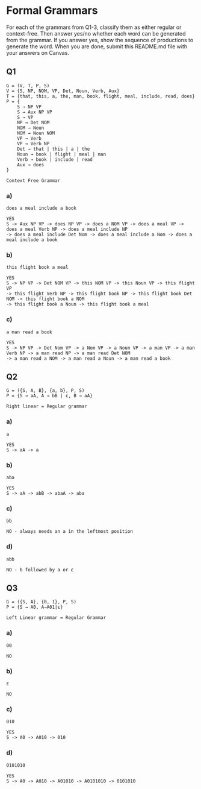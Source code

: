 # Formal Grammars

For each of the grammars from Q1-3, classify them as either regular or context-free. Then answer yes/no whether each word can be generated from the grammar. If you answer yes, show the sequence of productions to generate the word.  When you are done, submit this README.md file with your answers on Canvas. 

## Q1

```
G = (V, T, P, S) 
V = {S, NP, NOM, VP, Det, Noun, Verb, Aux}
T = {that, this, a, the, man, book, flight, meal, include, read, does}
P = {
    S → NP VP 
    S → Aux NP VP 
    S → VP 
    NP → Det NOM 
    NOM → Noun
    NOM → Noun NOM
    VP → Verb
    VP → Verb NP
    Det → that | this | a | the
    Noun → book | flight | meal | man
    Verb → book | include | read
    Aux → does
} 

Context Free Grammar
```

 
### a)

```
does a meal include a book 

YES
S -> Aux NP VP -> does NP VP -> does a NOM VP -> does a meal VP -> does a meal Verb NP -> does a meal include NP 
-> does a meal include Det Nom -> does a meal include a Nom -> does a meal include a book
```

### b) 

```
this flight book a meal

YES
S -> NP VP -> Det NOM VP -> this NOM VP -> this Noun VP -> this flight VP
-> this flight Verb NP -> this flight book NP -> this flight book Det NOM -> this flight book a NOM
-> this flight book a Noun -> this flight book a meal
``` 

### c) 

```
a man read a book

YES
S -> NP VP -> Det Nom VP -> a Nom VP -> a Noun VP -> a man VP -> a man Verb NP -> a man read NP -> a man read Det NOM
-> a man read a NOM -> a man read a Noun -> a man read a book
```

## Q2

```
G = ({S, A, B}, {a, b}, P, S) 
P = {S → aA, A → bB | ε, B → aA}  

Right linear = Regular grammar  
```

### a) 

```
a

YES
S -> aA -> a
```

### b) 

```
aba

YES
S -> aA -> abB -> abaA -> aba
```

### c) 

```
bb

NO - always needs an a in the leftmost position
```

### d) 

```
abb

NO - b followed by a or ε
```

## Q3

```
G = ({S, A}, {0, 1}, P, S) 
P = {S → A0, A→A01|ε}    

Left Linear grammar = Regular Grammar       
```
 
### a) 

```
00

NO
```
 
### b) 

```
ε

NO
```

### c)

```
010

YES
S -> A0 -> A010 -> 010
```
 
### d) 

```
0101010

YES
S -> A0 -> A010 -> A01010 -> A0101010 -> 0101010
```
 